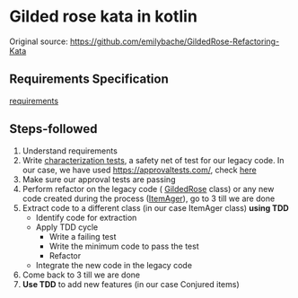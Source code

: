 # Gilded rose kata in kotlin

Original source: https://github.com/emilybache/GildedRose-Refactoring-Kata

## Requirements Specification

[requirements](requirements.md)

## Steps-followed

1. Understand requirements
2. Write [characterization tests](https://en.wikipedia.org/wiki/Characterization_test), a safety net of test for our legacy code. In our case, we have used https://approvaltests.com/, check [here](refactored/src/test/kotlin/com/gildedrose/ApprovalTest.kt)
3. Make sure our approval tests are passing
4. Perform refactor on the legacy code ( [GildedRose](refactored/src/main/kotlin/com/gildedrose/GildedRose.kt) class) or any new code created during the process ([ItemAger](refactored/src/main/kotlin/com/gildedrose/ItemAger.kt)), go to 3 till we are done
5. Extract code to a different class (in our case ItemAger class) **using TDD**
   - Identify code for extraction 
   - Apply TDD cycle
      - Write a failing test
      - Write the minimum code to pass the test 
      - Refactor
   - Integrate the new code in the legacy code
6. Come back to 3 till we are done
7. **Use TDD** to add new features (in our case Conjured items)